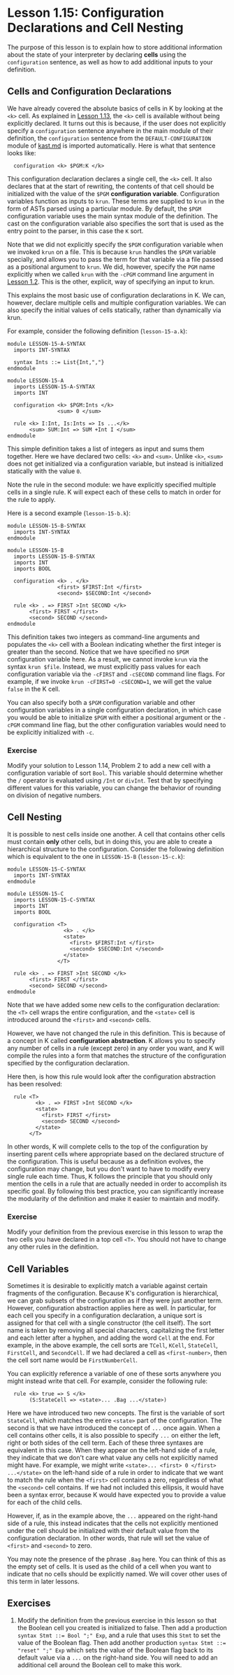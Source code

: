 # Lesson 1.15: Configuration Declarations and Cell Nesting

The purpose of this lesson is to explain how to store additional information
about the state of your interpreter by declaring **cells** using the
`configuration` sentence, as well as how to add additional inputs to your
definition.

## Cells and Configuration Declarations

We have already covered the absolute basics of cells in K by looking at the
`<k>` cell. As explained in [Lesson 1.13](../13_rewrite_rules/README.md), the
`<k>` cell is available without being explicitly declared. It turns out this is
because, if the user does not explicitly specify a `configuration` sentence
anywhere in the main module of their definition, the `configuration` sentence
from the `DEFAULT-CONFIGURATION` module of
[kast.md](../../../include/kframework/builtin/kast.md) is imported
automatically. Here is what that sentence looks like:

```
  configuration <k> $PGM:K </k>
```

This configuration declaration declares a single cell, the `<k>` cell. It also
declares that at the start of rewriting, the contents of that cell should be
initialized with the value of the `$PGM` **configuration variable**.
Configuration variables function as inputs to `krun`. These terms are supplied
to `krun` in the form of ASTs parsed using a particular module. By default, the
`$PGM` configuration variable uses the main syntax module of the definition.
The cast on the configuration variable also specifies the sort that is used as
the entry point to the parser, in this case the `K` sort.

Note that we did not explicitly specify the `$PGM` configuration variable when
we invoked `krun` on a file. This is because `krun` handles the `$PGM` variable
specially, and allows you to pass the term for that variable via a file passed
as a positional argument to `krun`. We did, however, specify the `PGM` name
explicitly when we called `krun` with the `-cPGM` command line argument in
[Lesson 1.2](../02_basics/README.md). This is the other, explicit, way of
specifying an input to krun.

This explains the most basic use of configuration declarations in K. We can,
however, declare multiple cells and multiple configuration variables. We can
also specify the initial values of cells statically, rather than dynamically
via krun.

For example, consider the following definition (`lesson-15-a.k`):

```k
module LESSON-15-A-SYNTAX
  imports INT-SYNTAX

  syntax Ints ::= List{Int,","}
endmodule

module LESSON-15-A
  imports LESSON-15-A-SYNTAX
  imports INT

  configuration <k> $PGM:Ints </k>
                <sum> 0 </sum>

  rule <k> I:Int, Is:Ints => Is ...</k>
       <sum> SUM:Int => SUM +Int I </sum>
endmodule
```

This simple definition takes a list of integers as input and sums them
together. Here we have declared two cells: `<k>` and `<sum>`. Unlike `<k>`, 
`<sum>` does not get initialized via a configuration variable, but instead 
is initialized statically with the value `0`.

Note the rule in the second module: we have explicitly specified multiple
cells in a single rule. K will expect each of these cells to match in order for
the rule to apply.

Here is a second example (`lesson-15-b.k`):

```k
module LESSON-15-B-SYNTAX
  imports INT-SYNTAX
endmodule

module LESSON-15-B
  imports LESSON-15-B-SYNTAX
  imports INT
  imports BOOL

  configuration <k> . </k>
                <first> $FIRST:Int </first>
                <second> $SECOND:Int </second>

  rule <k> . => FIRST >Int SECOND </k>
       <first> FIRST </first>
       <second> SECOND </second>
endmodule
```

This definition takes two integers as command-line arguments and populates the
`<k>` cell with a Boolean indicating whether the first integer is greater than
the second. Notice that we have specified no `$PGM` configuration variable
here. As a result, we cannot invoke `krun` via the syntax `krun $file`.
Instead, we must explicitly pass values for each configuration variable via the
`-cFIRST` and `-cSECOND` command line flags. For example, if we invoke
`krun -cFIRST=0 -cSECOND=1`, we will get the value `false` in the K cell.

You can also specify both a `$PGM` configuration variable and other
configuration variables in a single configuration declaration, in which case
you would be able to initialize `$PGM` with either a positional argument or the
`-cPGM` command line flag, but the other configuration variables would need
to be explicitly initialized with `-c`.

### Exercise

Modify your solution to Lesson 1.14, Problem 2 to add a new cell with a
configuration variable of sort `Bool`. This variable should determine whether
the `/` operator is evaluated using `/Int` or `divInt`. Test that by specifying
different values for this variable, you can change the behavior of rounding on
division of negative numbers.

## Cell Nesting

It is possible to nest cells inside one another. A cell that contains other
cells must contain **only** other cells, but in doing this, you are able to
create a hierarchical structure to the configuration. Consider the following
definition which is equivalent to the one in `LESSON-15-B` (`lesson-15-c.k`):

```k
module LESSON-15-C-SYNTAX
  imports INT-SYNTAX
endmodule

module LESSON-15-C
  imports LESSON-15-C-SYNTAX
  imports INT
  imports BOOL

  configuration <T>
                  <k> . </k>
                  <state>
                    <first> $FIRST:Int </first>
                    <second> $SECOND:Int </second>
                  </state>
                </T>

  rule <k> . => FIRST >Int SECOND </k>
       <first> FIRST </first>
       <second> SECOND </second>
endmodule
```

Note that we have added some new cells to the configuration declaration:
the `<T>` cell wraps the entire configuration, and the `<state>` cell is
introduced around the `<first>` and `<second>` cells.

However, we have not changed the rule in this definition. This is because of
a concept in K called **configuration abstraction**. K allows you to specify
any number of cells in a rule (except zero) in any order you want, and K will
compile the rules into a form that matches the structure of the configuration
specified by the configuration declaration.

Here then, is how this rule would look after the configuration abstraction
has been resolved:

```
  rule <T>
         <k> . => FIRST >Int SECOND </k>
         <state>
           <first> FIRST </first>
           <second> SECOND </second>
         </state>
       </T>
```

In other words, K will complete cells to the top of the configuration by
inserting parent cells where appropriate based on the declared structure of
the configuration. This is useful because as a definition evolves, the
configuration may change, but you don't want to have to modify every single
rule each time. Thus, K follows the principle that you should only mention the
cells in a rule that are actually needed in order to accomplish its specific
goal. By following this best practice, you can significantly increase the
modularity of the definition and make it easier to maintain and modify.

### Exercise

Modify your definition from the previous exercise in this lesson to wrap the
two cells you have declared in a top cell `<T>`. You should not have to change
any other rules in the definition.

## Cell Variables

Sometimes it is desirable to explicitly match a variable against certain
fragments of the configuration. Because K's configuration is hierarchical,
we can grab subsets of the configuration as if they were just another term.
However, configuration abstraction applies here as well.
In particular, for each cell you specify in a configuration declaration, a
unique sort is assigned for that cell with a single constructor (the cell
itself). The sort name is taken by removing all special characters,
capitalizing the first letter and each letter after a hyphen, and adding the
word `Cell` at the end. For example, in the above example, the cell sorts are
`TCell`, `KCell`, `StateCell`, `FirstCell`, and `SecondCell`. If we had declared
a cell as `<first-number>`, then the cell sort name would be `FirstNumberCell`.

You can explicitly reference a variable of one of these sorts anywhere you
might instead write that cell. For example, consider the following rule:

```
  rule <k> true => S </k>
       (S:StateCell => <state>... .Bag ...</state>)
```

Here we have introduced two new concepts. The first is the variable of sort
`StateCell`, which matches the entire `<state>` part of the configuration. The
second is that we have introduced the concept of `...` once again. When a cell
contains other cells, it is also possible to specify `...` on either the left,
right or both sides of the cell term. Each of these three syntaxes are
equivalent in this case. When they appear on the left-hand side of a rule, they
indicate that we don't care what value any cells not explicitly named might
have. For example, we might write `<state>... <first> 0 </first> ...</state>` on
the left-hand side of a rule in order to indicate that we want to match the
rule when the `<first>` cell contains a zero, regardless of what the `<second>`
cell contains. If we had not included this ellipsis, it would have been a
syntax error, because K would have expected you to provide a value for each of
the child cells.

However, if, as in the example above, the `...` appeared on the right-hand side
of a rule, this instead indicates that the cells not explicitly mentioned under
the cell should be initialized with their default value from the configuration
declaration. In other words, that rule will set the value of `<first>` and
`<second>` to zero.

You may note the presence of the phrase `.Bag` here. You can think of this as
the empty set of cells. It is used as the child of a cell when you want to
indicate that no cells should be explicitly named. We will cover other uses
of this term in later lessons.

## Exercises

1. Modify the definition from the previous exercise in this lesson so that the
Boolean cell you created is initialized to false. Then add a production
`syntax Stmt ::= Bool ";" Exp`, and a rule that uses this `Stmt` to set the
value of the Boolean flag. Then add another production
`syntax Stmt ::= "reset" ";" Exp` which sets the value of the Boolean flag back
to its default value via a `...` on the right-hand side. You will need to add
an additional cell around the Boolean cell to make this work.
